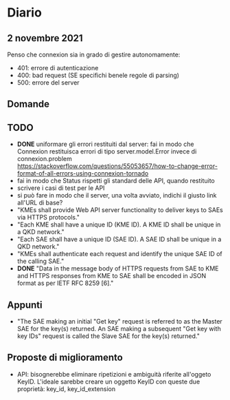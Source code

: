 # Diario

## 2 novembre 2021
Penso che connexion sia in grado di gestire autonomamente:
- 401: errore di autenticazione
- 400: bad request (SE specifichi benele regole di parsing)
- 500: errore del server

## Domande

## TODO
- **DONE** uniformare gli errori restituiti dal server: fai in modo che Connexion restituisca errori di tipo server.model.Error invece di connexion.problem https://stackoverflow.com/questions/55053657/how-to-change-error-format-of-all-errors-using-connexion-tornado
- fai in modo che Status rispetti gli standard delle API, quando restituito
- scrivere i casi di test per le API
- si può fare in modo che il server, una volta avviato, indichi il giusto link all'URL di base?
- "KMEs shall provide Web API server functionality to deliver keys to SAEs via HTTPS protocols."
- "Each KME shall have a unique ID (KME ID). A KME ID shall be unique in a QKD network."
- "Each SAE shall have a unique ID (SAE ID). A SAE ID shall be unique in a QKD network."
- "KMEs shall authenticate each request and identify the unique SAE ID of the calling SAE."
- **DONE** "Data in the message body of HTTPS requests from SAE to KME and HTTPS responses from KME to SAE shall be
encoded in JSON format as per IETF RFC 8259 [6]."

## Appunti
- "The SAE making an initial "Get key" request is referred to as the Master SAE for the key(s) returned. An SAE making
a subsequent "Get key with key IDs" request is called the Slave SAE for the key(s) returned."

## Proposte di miglioramento
- API: bisognerebbe eliminare ripetizioni e ambiguità riferite all'oggeto KeyID. L'ideale sarebbe creare un oggetto KeyID con queste due proprietà: key_id, key_id_extension